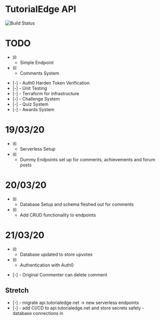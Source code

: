 TutorialEdge API
==================

![Build Status](https://travis-ci.org/elliotforbes/api.tutorialedge.net.svg?branch=master)

# TODO

- [x] - Simple Endpoint
- [x] - Comments System
- [-] - Auth0 Harden Token Verification
- [-] - Unit Testing
- [-] - Terraform for infrastructure
- [-] - Challenge System
- [-] - Quiz System
- [-] - Awards System

# 19/03/20

- [x] - Serverless Setup
- [x] - Dummy Endpoints set up for comments, achievements and forum posts

# 20/03/20

- [x] - Database Setup and schema fleshed out for comments
- [x] - Add CRUD functionality to endpoints

# 21/03/20

- [x] - Database updated to store upvotes
- [x] - Authentication with Auth0
- [-] - Original Commenter can delete comment

## Stretch

- [-] - migrate api.tutorialedge.net -> new serverless endpoints 
- [-] - add CI/CD to api.tutorialedge.net and store secrets safely - database connections in 